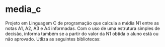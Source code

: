 # media_c
Projeto em Linguagem C de programação que calcula a média N1 entre as notas A1, A2, A3 e A4 informadas.
Com o uso de uma estrutura simples de decisão, informa também se a partir do valor da N1 obtida o aluno 
está ou não aprovado.
Utliza as seguintes bibliotecas: